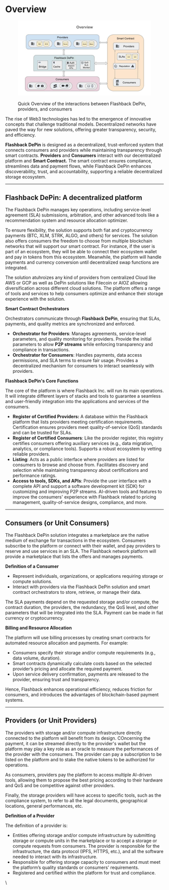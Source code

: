 # Overview

<figure><img src="../../.gitbook/assets/Flashback Network Design.pptx (2).jpg" alt=""><figcaption><p>Quick Overview of the interactions between Flashback DePin, providers, and consumers</p></figcaption></figure>

The rise of Web3 technologies has led to the emergence of innovative concepts that challenge traditional models. Decentralized networks have paved the way for new solutions, offering greater transparency, security, and efficiency.

**Flashback DePin** is designed as a decentralized, trust-enforced system that connects consumers and providers while maintaining transparency through smart contracts. **Providers** and **Consumers** interact with our decentralized platform and **Smart Contract.** The smart contract ensures compliance, streamlines data and payment flows, while Flashback DePin enhances discoverability, trust, and accountability, supporting a reliable decentralized storage ecosystem.

***

## **Flashback DePin: A decentralized platform**

The Flashback DePin manages key operations, including service-level agreement (SLA) submissions, arbitration, and other advanced tools like a recommendation system and resource allocation optimizer.

To ensure flexibility, the solution supports both fiat and cryptocurrency payments (BTC, XLM, STRK, ALGO, and others) for services. The solution also offers consumers the freedom to choose from multiple blockchain networks that will support our smart contract. For instance, if the user is part of an ecosystem, they will be able to connect their ecosystem wallet and pay in tokens from this ecosystem. Meanwhile, the platform will handle payments and currency conversion until decentralized swap functions are integrated.

The solution atuhroizes any kind of providers from centralized Cloud like AWS or GCP as well as DePin solutions like Filecoin or AIOZ allowing diversification across different cloud solutions. The platform offers a range of tools and services to help consumers optimize and enhance their storage experience with the solution.

**Smart Contract Orchestrators**

Orchestrators communicate through **Flashback DePin**, ensuring that SLAs, payments, and quality metrics are synchronized and enforced.

* **Orchestrator for Providers**: Manages agreements, service-level parameters, and quality monitoring for providers. Provide the initial parameters to allow **P2P streams** while enforcing transparency and compliance in transactions.
* **Orchestrator for Consumers**: Handles payments, data access permissions, and SLA terms to ensure fair usage. Provides a decentralized mechanism for consumers to interact seamlessly with providers.

**Flashback DePin's Core Functions**

The core of the platform is where Flashback Inc. will run its main operations. It will integrate different layers of stacks and tools to guarantee a seamless and user-friendly integration into the applications and services of the consumers.

* **Register of Certified Providers:** A database within the Flashback platform that lists providers meeting certification requirements. Certification ensures providers meet quality-of-service (QoS) standards and can be trusted for SLAs.
* **Register of Certified Consumers**: Like the provider register, this registry certifies consumers offering auxiliary services (e.g., data migration, analytics, or compliance tools). Supports a robust ecosystem by vetting reliable providers.
* **Listing**: Acts as a public interface where providers are listed for consumers to browse and choose from. Facilitates discovery and selection while maintaining transparency about certifications and performance ratings.
* **Access to tools, SDKs, and APIs**: Provide the user interface with a complete API and support a software development kit (SDK) for customizing and improving P2P streams.  AI-driven tools and features to improve the consumers' experience with Flashback related to pricing management, quality-of-service designs, compliance, and more.

***

## **Consumers (or Unit Consumers)**

The Flashback DePin solution integrates a marketplace are the native medium of exchange for transactions in the ecosystem. Consumers subscribe to the platform or connect with their wallet, and pay providers to reserve and use services in an SLA. The Flashback network platform will provide a marketplace that lists the offers and manages payments.&#x20;

**Definition of a Consumer**

* Represent individuals, organizations, or applications requiring storage or compute solutions.&#x20;
* Interact with providers via the Flashback DePin solution and smart contract orchestrators to store, retrieve, or manage their data.

The SLA payments depend on the requested storage and/or compute, the contract duration, the providers, the redundancy, the QoS level, and other parameters that will be integrated into the SLA. Payment can be made in fiat currency or cryptocurrency.&#x20;

**Billing and Resource Allocation**

The platform will use billing processes by creating smart contracts for automated resource allocation and payments. For example:

* Consumers specify their storage and/or compute requirements (e.g., data volume, duration).
* Smart contracts dynamically calculate costs based on the selected provider’s pricing and allocate the required payment.
* Upon service delivery confirmation, payments are released to the provider, ensuring trust and transparency.

Hence, Flashback enhances operational efficiency, reduces friction for consumers, and introduces the advantages of blockchain-based payment systems.

***

## **Providers (or Unit Providers)**

The providers with storage and/or compute infrastructure directly connected to the platform will benefit from its design. COncerning the payment, it can be streamed directly to the provider's wallet but the platform may play a key role as an oracle to measure the performances of the provider with the consumers. The provider can pay a subscription to be listed on the platform and to stake the native tokens to be authorized for operations.&#x20;

As consumers, providers pay the platform to access multiple AI-driven tools, allowing them to propose the best pricing according to their hardware and QoS and be competitive against other providers.

Finally, the storage providers will have access to specific tools, such as the compliance system, to refer to all the legal documents, geographical locations, general performances, etc.

**Definition of a Provider**

The definition of a provider is:

* Entities offering storage and/or compute infrastructure by submitting storage or compute units in the marketplace or to accept a storage or compute requests from consumers. The provider is responsible for the infrastructure, the data protocol (IPFS, HTTPS, etc.), and all the software needed to interact with its infrastructure.
* Responsible for offering storage capacity to consumers and must meet the platform’s quality standards or consumers' requirements.&#x20;
* Registered and certified within the platform for trust and compliance.

\
